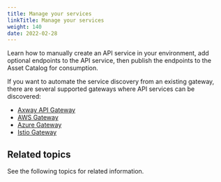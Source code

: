 ```yaml
---
title: Manage your services
linkTitle: Manage your services
weight: 140
date: 2022-02-28
---
```


Learn how to manually create an API service in your environment, add optional endpoints to the API service, then publish the endpoints to the Asset Catalog for consumption.

If you want to automate the service discovery from an existing gateway, there are several supported gateways where API services can be discovered:

* [Axway API Gateway](/docs/connect_manage_environ/connect_api_manager)
* [AWS Gateway](/docs/connect_manage_environ/connect_aws_gateway)
* [Azure Gateway](/docs/connect_manage_environ/connect_azure_gateway)
* [Istio Gateway](/docs/connect_manage_environ/mesh_management)

## Related topics

See the following topics for related information.

